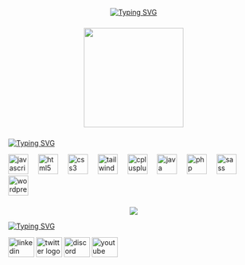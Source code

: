 <p align="center">
  <a align="center" href="https://git.io/typing-svg"><img src="https://readme-typing-svg.demolab.com?font=Jaro&size=30&duration=3000&pause=800&random=false&width=435&lines=Hola+%F0%9F%91%8B%2C+soy+Edward+Ventura;soy+un+programador;bienvenido+a+mi+perfil" alt="Typing SVG" /></a>
</p>

###

<div align="center">
  <img height="200" src="https://media1.giphy.com/media/1C8bHHJturSx2/200.webp?cid=ecf05e4754sxm5r8qzagdhww7c2md0sjvamvtzp6as9rhwod&ep=v1_gifs_search&rid=200.webp&ct=g"  />
</div>

###

<a href="https://git.io/typing-svg"><img src="https://readme-typing-svg.demolab.com?font=Jaro&size=30&duration=1&pause=5000&random=false&width=435&lines=Tecnolog%C3%ADas+que+he+utilizado" alt="Typing SVG" /></a>
<div align="left">
  <img src="https://cdn.jsdelivr.net/gh/devicons/devicon/icons/javascript/javascript-original.svg" height="40" alt="javascript logo"  />
  <img width="12" />
  <img src="https://cdn.jsdelivr.net/gh/devicons/devicon/icons/html5/html5-original.svg" height="40" alt="html5 logo"  />
  <img width="12" />
  <img src="https://cdn.jsdelivr.net/gh/devicons/devicon/icons/css3/css3-original.svg" height="40" alt="css3 logo"  />
  <img width="12" />
  <img src="https://cdn.jsdelivr.net/gh/devicons/devicon/icons/tailwindcss/tailwindcss-original-wordmark.svg" height="40" alt="tailwindcss logo"  />
  <img width="12" />
  <img src="https://cdn.jsdelivr.net/gh/devicons/devicon/icons/cplusplus/cplusplus-original.svg" height="40" alt="cplusplus logo"  />
  <img width="12" />
  <img src="https://cdn.jsdelivr.net/gh/devicons/devicon/icons/java/java-original.svg" height="40" alt="java logo"  />
  <img width="12" />
  <img src="https://cdn.jsdelivr.net/gh/devicons/devicon/icons/php/php-original.svg" height="40" alt="php logo"  />
  <img width="12" />
  <img src="https://cdn.jsdelivr.net/gh/devicons/devicon/icons/sass/sass-original.svg" height="40" alt="sass logo"  />
  <img width="12" />
  <img src="https://cdn.jsdelivr.net/gh/devicons/devicon/icons/wordpress/wordpress-original.svg" height="40" alt="wordpress logo"  />
</div>

###
<p align="center">
  <img src="https://github-readme-stats.vercel.app/api/top-langs/?username=Ebventurar&layout=donut&theme=holi"/>
</p>


<a href="https://git.io/typing-svg"><img src="https://readme-typing-svg.demolab.com?font=Jaro&size=30&duration=1&pause=5000&random=false&width=435&lines=Mis+redes" alt="Typing SVG" /></a>
<div align="left">
  <img src="https://raw.githubusercontent.com/maurodesouza/profile-readme-generator/master/src/assets/icons/social/linkedin/default.svg" width="52" height="40" alt="linkedin logo"  />
  <img src="https://raw.githubusercontent.com/maurodesouza/profile-readme-generator/master/src/assets/icons/social/twitter/default.svg" width="52" height="40" alt="twitter logo"  />
  <img src="https://raw.githubusercontent.com/maurodesouza/profile-readme-generator/master/src/assets/icons/social/discord/default.svg" width="52" height="40" alt="discord logo"  />
  <img src="https://raw.githubusercontent.com/maurodesouza/profile-readme-generator/master/src/assets/icons/social/youtube/default.svg" width="52" height="40" alt="youtube logo"  />
</div>

###
